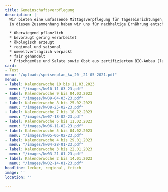 ```yaml
---
title: Gemeinschaftsverpflegung
description: |-
  Wir bieten eine umfassende Mittagsverpflegung für Tageseinrichtungen, Kindergärten, Schulen und Firmen, sowie Seniorenverpflegung an. Hohe Qualitätsstandards sind Voraussetzung für eine optimale Lebensmittelauswahl sowie Speisenplanung und -herstellung. Dabei richten wir uns streng nach den Richtlinien des DGE (Deutschlands Initiative für gesunde Ernährung und mehr Bewegung), um eine gesunde und ausgewogene Ernährung gewährleisten zu können.
  In diesem Zusammenhang haben wir uns für nachhaltige Ernährung entschieden, die u.a. folgende Aspekte beinhaltet:

  * überwiegend pflanzlich
  * bevorzugt gering verarbeitet
  * ökologisch erzeugt
  * regional und saisonal
  * umweltverträglich verpackt
  * fair gehandelt
  * Frischgemüse und Salate sowie Obst aus zertifiziertem BIO-Anbau (laut aktuellem Speisenplan)
card:
- Test
menu: "/uploads/speisenplan_kw_20-_21-05-2021.pdf"
menus:
- label: Kalenderwoche 10 bis 11.03.2023
  menu: "/images/kw10-11-03-23.pdf"
- label: Kalenderwoche 9 bis 04.03.2023
  menu: "/images/kw09-04-03-23.pdf"
- label: Kalenderwoche 8 bis 25.02.2023
  menu: "/images/kw08-25-02-23.pdf"
- label: Kalenderwoche 7 bis 18.02.2023
  menu: "/images/kw07-18-02-23.pdf"
- label: Kalenderwoche 6 bis 11.02.2023
  menu: "/images/kw06-11-02-23.pdf"
- label: Kalenderwoche 5 bis 04.02.2023
  menu: "/images/kw05-06-02-23.pdf"
- label: Kalenderwoche 4 bis 29.01.2023
  menu: "/images/kw04-28-01-23.pdf"
- label: Kalenderwoche 3 bis 22.01.2023
  menu: "/images/kw03-21-01-23.pdf"
- label: Kalenderwoche 2 bis 14.01.2023
  menu: "/images/kw02-14-01-23.pdf"
headline: lecker, regional, frisch
image: ''
location: ''

---
```

